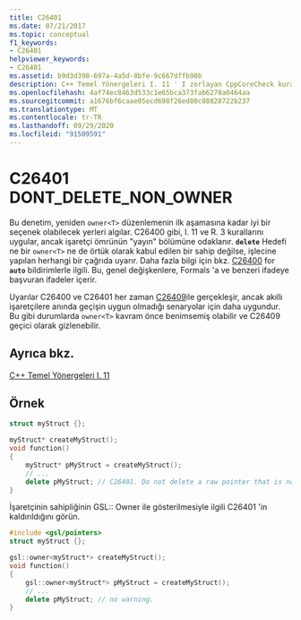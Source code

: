 ```yaml
---
title: C26401
ms.date: 07/21/2017
ms.topic: conceptual
f1_keywords:
- C26401
helpviewer_keywords:
- C26401
ms.assetid: b9d3d398-697a-4a5d-8bfe-9c667dffb90b
description: C++ Temel Yönergeleri I. 11 ' I zorlayan CppCoreCheck kuralı
ms.openlocfilehash: 4af74ec8463d533c1e65bca373fab6278a0464aa
ms.sourcegitcommit: a1676bf6caae05ecd698f26ed80c08828722b237
ms.translationtype: MT
ms.contentlocale: tr-TR
ms.lasthandoff: 09/29/2020
ms.locfileid: "91509591"
---
```

# <a name="c26401-dont_delete_non_owner"></a>C26401 DONT_DELETE_NON_OWNER

Bu denetim, yeniden `owner<T>` düzenlemenin ilk aşamasına kadar iyi bir seçenek olabilecek yerleri algılar. C26400 gibi, I. 11 ve R. 3 kurallarını uygular, ancak işaretçi ömrünün "yayın" bölümüne odaklanır. **`delete`** Hedefi ne bir `owner<T>` ne de örtük olarak kabul edilen bir sahip değilse, işlecine yapılan herhangi bir çağrıda uyarır. Daha fazla bilgi için bkz. [C26400](c26400.md) for **`auto`** bildirimlerle ilgili. Bu, genel değişkenlere, Formals 'a ve benzeri ifadeye başvuran ifadeler içerir.

Uyarılar C26400 ve C26401 her zaman [C26409](c26409.md)ile gerçekleşir, ancak akıllı işaretçilere anında geçişin uygun olmadığı senaryolar için daha uygundur. Bu gibi durumlarda `owner<T>` kavram önce benimsemiş olabilir ve C26409 geçici olarak gizlenebilir.

## <a name="see-also"></a>Ayrıca bkz.

[C++ Temel Yönergeleri I. 11](https://github.com/isocpp/CppCoreGuidelines/blob/master/CppCoreGuidelines.md#i11-never-transfer-ownership-by-a-raw-pointer-t-or-reference-t)

## <a name="example"></a>Örnek

```cpp
struct myStruct {};

myStruct* createMyStruct();
void function()
{
    myStruct* pMyStruct = createMyStruct();
    // ...
    delete pMyStruct; // C26401. Do not delete a raw pointer that is not an owner<T>
}
```

İşaretçinin sahipliğinin GSL:: Owner ile gösterilmesiyle ilgili C26401 'in kaldırıldığını görün.

```cpp
#include <gsl/pointers>
struct myStruct {};

gsl::owner<myStruct*> createMyStruct();
void function()
{
    gsl::owner<myStruct*> pMyStruct = createMyStruct();
    // ...
    delete pMyStruct; // no warning.
}
```
